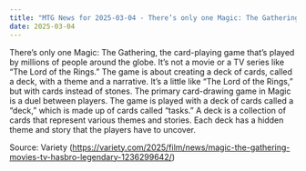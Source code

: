 ```yaml
---
title: "MTG News for 2025-03-04 - There’s only one Magic: The Gathering, the card-pl..."
date: 2025-03-04
---
```


There’s only one Magic: The Gathering, the card-playing game that’s played by millions of people around the globe. It’s not a movie or a TV series like “The Lord of the Rings.” The game is about creating a deck of cards, called a deck, with a theme and a narrative. It’s a little like “The Lord of the Rings,” but with cards instead of stones. The primary card-drawing game in Magic is a duel between players. The game is played with a deck of cards called a “deck,” which is made up of cards called “tasks.” A deck is a collection of cards that represent various themes and stories. Each deck has a hidden theme and story that the players have to uncover.

Source: Variety (https://variety.com/2025/film/news/magic-the-gathering-movies-tv-hasbro-legendary-1236299642/)
